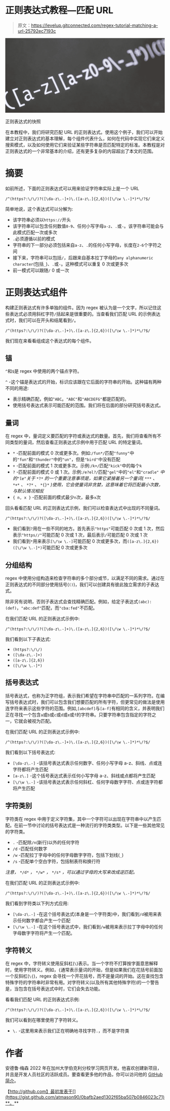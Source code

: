 # 正则表达式教程—匹配 URL

> 原文：<https://levelup.gitconnected.com/regex-tutorial-matching-a-url-25792ec7193c>

![](img/5488479ba5a76622cf80108264748dc1.png)

正则表达式的快照

在本教程中，我们将研究匹配 URL 的正则表达式。使用这个例子，我们可以开始建立对正则表达式的基本理解，每个组件代表什么，如何在代码中实现它们来定义搜索模式，以及如何使用它们来验证某些字符串是否匹配特定的标准。本教程是对正则表达式的一个非常基本的介绍，还有更多复杂的内容超出了本文的范围。

# 摘要

如前所述，下面的正则表达式可以用来验证字符串实际上是一个 URL

`/^(https?:\/\/)?([\da-z\.-]+)\.([a-z\.]{2,6})([\/\w \.-]*)*\/?$/`

简单地说，这个表达式可以分解为:

*   该字符串必须以`https://`开头
*   该字符串可以包含任何数值`0-9`、任何小写字母`a-z`、`.`或`-`。该字符串可能会与此模式匹配一次或多次
*   `.`必须遵循以前的模式
*   字符串的下一部分必须包括来自`a-z`、`.`的任何小写字母，长度在`2-6`个字符之间
*   接下来，字符串可以包括`/`，后跟来自基本拉丁字母的`any alphanumeric character`(包括`_`)、`.`或`-`。这种模式可以重复 0 次或更多次
*   前一模式可以跟随`/` 0 或一次

# 正则表达式组件

构建正则表达式有许多单独的组件。因为 regex 被认为是一个文字，所以记住这些表达式必须用斜杠字符`/`括起来是很重要的。当查看我们匹配 URL 的示例表达式时，我们可以在开头和结尾看到`/`。

`/^(https?:\/\/)?([\da-z\.-]+)\.([a-z\.]{2,6})([\/\w \.-]*)*\/?$/`

我们现在来看看组成这个表达式的每个组件。

## 锚

`^`和`$`是 regex 中使用的两个锚点字符。

`^` -这个锚是表达式的开始，标识应该跟在它后面的字符串的开始。这种锚有两种不同的用途:

*   表示精确匹配，例如`^ABC`。`"ABC"`和`"ABCDEFG"`都是匹配的。
*   使用括号表达式表示可能匹配的范围。我们将在后面的部分研究括号表达式。

## 量词

在 regex 中，量词定义要匹配的字符或表达式的数量。首先，我们将查看所有不同类型的量词，然后查看正则表达式示例中用于匹配 URL 的特定量词。

*   `*` -匹配前面的模式 0 次或更多次。例如:`/fun*/`匹配`"funny"`中的`"fun"`和`"thunder"`中的`"un"`，但是`"bird"`中没有匹配
*   `+` -匹配前面的模式 1 次或更多次。示例:`/k+/`匹配`"kick"`中的每个`k`
*   `?` -匹配前面的模式 0 或 1 次。示例:`/e?el?/`匹配`"gel"`中的`"el"`和`"cradle"` *中的`"le"`关于* `*?*` *的一个重要注意事项是，如果它紧接着另一个量词(* `***` *、* `*+*` *、* `*?*` *、* `*{}*` *)使用，它会使量词非贪婪，这意味着它将匹配最小次数，与默认情况相反*
*   `{ n, x }` -匹配前面的模式最少`n`次，最多`x`次

回头看看匹配 URL 的正则表达式示例，我们可以检查表达式中出现的不同量词。

`/^(https?:\/\/)?([\da-z\.-]+)\.([a-z\.]{2,6})([\/\w \.-]*)*\/?$/`

*   我们看到`?`用在一些不同的地方。首先表示`"https"`可能匹配 0 次或 1 次，然后表示`"https//"`可能匹配 0 次或 1 次，最后表示`/`可能匹配 0 次或 1 次
*   我们看到`*`用来表示`[\/\w \.-]`可能匹配 0 次或更多次，而`([a-z\.]{2,6})([\/\w \.-]*)`可能匹配 0 次或更多次

## 分组结构

regex 中使用分组构造来检查字符串的多个部分或节，以满足不同的需求。通过在正则表达式的不同部分使用括号(`()`)，我们可以创建具有彼此独立需求的子表达式。

除非另有说明，否则子表达式会查找精确匹配。例如，给定子表达式`(abc):(def)`，`"abc:def"`匹配，而`"cba:fed"`不匹配。

在我们匹配 URL 的正则表达式示例中:

`/^(https?:\/\/)?([\da-z\.-]+)\.([a-z\.]{2,6})([\/\w \.-]*)*\/?$/`

我们看到以下子表达式:

*   `(https?:\/\/)`
*   `([\da-z\.-]+)`
*   `([a-z\.]{2,6})`
*   `([\/\w \.-]*)`

## 括号表达式

括号表达式，也称为正字符组，表示我们希望在字符串中匹配的一系列字符。在编写括号表达式时，我们可以包含我们想要匹配的所有字符，但更常见的做法是使用连字符来表示这些字符的范围。例如,`[abcdef]`与`[a-f]`有相同的含义，并表明我们正在寻找一个包含`a`或`b`或`c`或`d`或`e`或`f`的字符串。只要字符串包含指定的字符之一，它就会被视为匹配。

在我们匹配 URL 的正则表达式示例中:

`/^(https?:\/\/)?([\da-z\.-]+)\.([a-z\.]{2,6})([\/\w \.-]*)*\/?$/`

我们看到以下括号表达式:

*   `[\da-z\.-]` -该括号表达式表示任何数字、任何小写字母 a-z、斜线、点或连字符都将产生匹配
*   `[a-z\.]` -这个括号表达式表示任何小写字母 a-z、斜线或点都将产生匹配
*   `[\/\w \.-]` -该括号表达式表示任何斜杠、任何字母数字字符、点或连字符都将产生匹配

## 字符类别

字符类在 regex 中用于定义字符集，其中一个字符可以出现在字符串中以产生匹配。在前一节中讨论的括号表达式是一种流行的字符类类型。以下是一些其他常见的字符类。

*   `.` -匹配除`/n`(新行)以外的任何字符
*   `/d` -匹配任何数字
*   `/w` -匹配拉丁字母中的任何字母数字字符，包括下划线(`_`)
*   `/s` -匹配单个空白字符，包括制表符和换行符

*注意，* `*/d*` *，* `*/w*` *，* `*/s*` *，可以通过字母的大写来改成逆匹配。*

在我们匹配 URL 的正则表达式示例中:

`/^(https?:\/\/)?([\da-z\.-]+)\.([a-z\.]{2,6})([\/\w \.-]*)*\/?$/`

我们看到字符类以下列方式应用:

*   `[\da-z\.-]` -在这个括号表达式(本身是一个字符类)中，我们看到`/d`被用来表示任何数字都会产生一个匹配
*   `[\/\w \.-]` -在这个括号表达式中，我们看到`/w`被用来表示拉丁字母中的任何字母数字字符将产生一个匹配。

## 字符转义

在 regex 中，字符转义使用反斜杠(`\`)表示。当一个字符不打算按字面意思解释时，使用字符转义。例如，`{`通常表示量词的开始，但是如果我们在花括号前面加一个反斜杠(`\{`)，regex 会寻找一个开花括号，而不是量词的开始。这在查找包含特殊字符的字符串时非常有用。对字符转义(以及所有其他特殊字符)的一个警告是，当包含在括号表达式中时，它们会失去功能。

看看我们匹配 URL 的正则表达式示例:

`/^(https?:\/\/)?([\da-z\.-]+)\.([a-z\.]{2,6})([\/\w \.-]*)*\/?$/`

我们可以看到在哪里使用了字符转义。

*   `\.` -这里用来表示我们正在明确地寻找字符`.`，而不是字符类

# 作者

安德鲁·梅森 2022 年在加州大学伯克利分校学习网页开发。他喜欢创建新项目，并且是开发人员社区的活跃成员。要查看更多他的作品，你可以访问他的 [GitHub 简介](https://github.com/atmason90)。

【http://github.com】最初发表于[](https://gist.github.com/atmason90/0bafb2aed1302f65ba507b0846023c71)**。**
